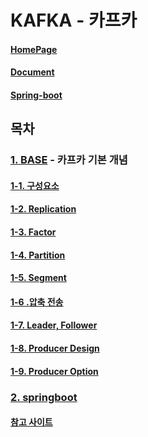 #  KAFKA - 카프카

#### [HomePage](https://kafka.apache.org/)
#### [Document](https://kafka.apache.org/documentation/)
#### [Spring-boot](https://docs.spring.io/spring-kafka/docs/current/reference/html/#reference)

## 목차
### [1. BASE](./01Base/) - 카프카 기본 개념
#### [1-1. 구성요소](./01Base/README.md#카프카를-구성하는-요소)
#### [1-2. Replication](./01Base/README.md#replication리플리케이션)
#### [1-3. Factor](./01Base/README.md#factor)
#### [1-4. Partition](./01Base/README.md#partition파티션)
#### [1-5. Segment](./01Base/README.md#segment)
#### [1-6 .압축 전송](./01Base/README.md#압축-전송)
#### [1-7. Leader, Follower](./01Base/README.md#leader-follower)
#### [1-8. Producer Design](./01Base/README.md#producer-design)
#### [1-9. Producer Option](./01Base/README.md#producer-option)




### [2. springboot](./99studyProject/02springboot/)
#### [참고 사이트](https://happy-jjang-a.tistory.com/201)
